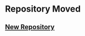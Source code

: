 # Repository Moved

<h2><a href=https://github.com/The-Misfits-ExperimentK9/Experiment_K9>New Repository</a></h2>